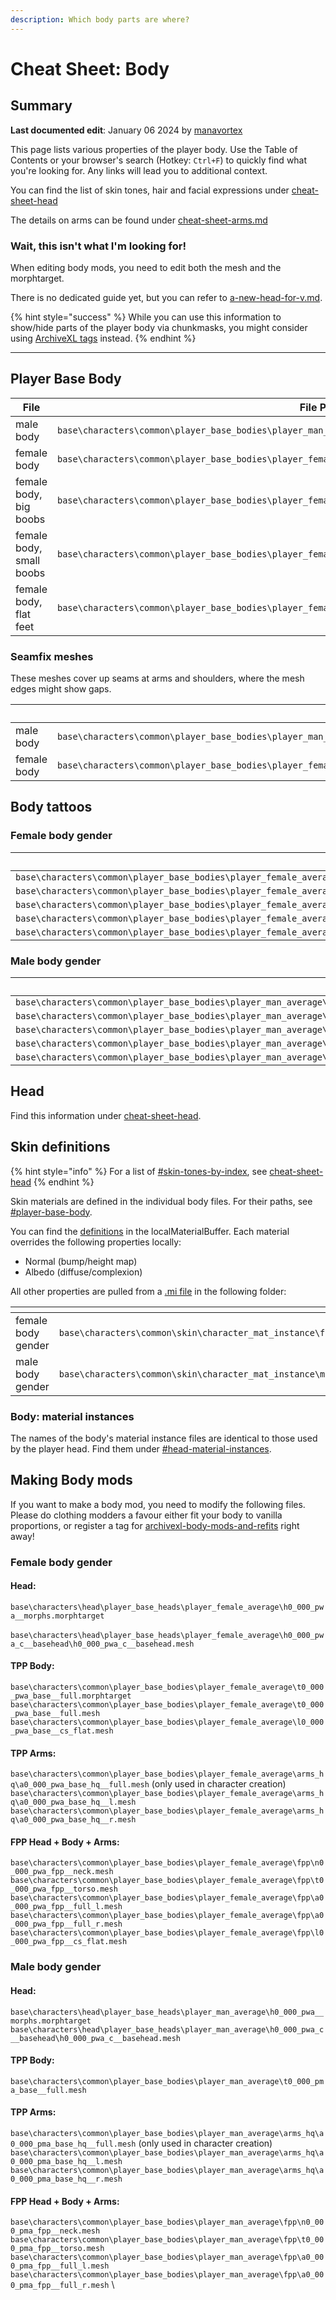 ```yaml
---
description: Which body parts are where?
---
```


# Cheat Sheet: Body

## Summary

**Last documented edit**: January 06 2024 by [manavortex](https://app.gitbook.com/u/NfZBoxGegfUqB33J9HXuCs6PVaC3 "mention")

This page lists various properties of the player body. Use the Table of Contents or your browser's search (Hotkey: `Ctrl+F`) to quickly find what you're looking for.  Any links will lead you to additional context.

You can find the list of skin tones, hair and facial expressions under [cheat-sheet-head](cheat-sheet-head/ "mention")

The details on arms can be found under [cheat-sheet-arms.md](cheat-sheet-arms.md "mention")

### Wait, this isn't what I'm looking for!

When editing body mods, you need to edit both the mesh and the morphtarget.&#x20;

There is no dedicated guide yet, but you can refer to [a-new-head-for-v.md](../../modding-guides/npcs/a-new-head-for-v.md "mention").

{% hint style="success" %}
While you can use this information to show/hide parts of the player body via chunkmasks, you might consider using [ArchiveXL tags](../../modding-guides/items-equipment/influencing-other-items.md#visualtags) instead.
{% endhint %}

***

## Player Base Body

<table data-header-hidden><thead><tr><th width="212">File</th><th width="309">File Path</th><th>Component</th></tr></thead><tbody><tr><td>male body</td><td><code>base\characters\common\player_base_bodies\player_man_average\t0_000_pma_base__full.mesh</code></td><td><code>t0_000_pma_base__full</code></td></tr><tr><td>female body</td><td><code>base\characters\common\player_base_bodies\player_female_average\t0_000_pwa_base__full.mesh</code></td><td><code>t0_000_pwa_base__full</code></td></tr><tr><td>female body, big boobs</td><td><code>base\characters\common\player_base_bodies\player_female_average\t0_000_pwa_base__full_breast_big.mesh</code></td><td><em>applied by morphtarget</em></td></tr><tr><td>female body, small boobs</td><td><code>base\characters\common\player_base_bodies\player_female_average\t0_000_pwa_base__full_breast_small.mesh</code></td><td><em>applied by morphtarget</em></td></tr><tr><td>female body, flat feet</td><td><code>base\characters\common\player_base_bodies\player_female_average\l0_000_pwa_base__cs_flat.mesh</code></td><td><code>l0_000_pwa_base__cs_flat</code></td></tr></tbody></table>

### Seamfix meshes

These meshes cover up seams at arms and shoulders, where the mesh edges might show gaps.

<table data-header-hidden><thead><tr><th width="214"></th><th width="316"></th><th>Component</th></tr></thead><tbody><tr><td>male body</td><td><code>base\characters\common\player_base_bodies\player_man_average\t0_000_pma_base__full_seamfix.mesh</code></td><td><code>t0_000_pma_base__full_seamfix</code></td></tr><tr><td>female body</td><td><code>base\characters\common\player_base_bodies\player_female_average\t0_000_pwa_base__full_seamfix.mesh</code></td><td><code>t0_000_pwa_base__full_seamfix</code></td></tr></tbody></table>

## Body tattoos

### Female body gender

<table><thead><tr><th width="494"></th><th>Component</th></tr></thead><tbody><tr><td><code>base\characters\common\player_base_bodies\player_female_average\tattoos\tx_000_pwa_base__full_tattoo_01.mesh</code></td><td><code>tx_000_pwa_base__full_tattoo_01</code></td></tr><tr><td><code>base\characters\common\player_base_bodies\player_female_average\tattoos\tx_000_pwa_base__full_tattoo_02.mesh</code></td><td><code>tx_000_pwa_base__full_tattoo_02</code></td></tr><tr><td><code>base\characters\common\player_base_bodies\player_female_average\tattoos\tx_000_pwa_base__full_tattoo_03.mesh</code></td><td><code>tx_000_pwa_base__full_tattoo_03</code></td></tr><tr><td><code>base\characters\common\player_base_bodies\player_female_average\tattoos\tx_000_pwa_base__full_tattoo_04.mesh</code></td><td><code>tx_000_pwa_base__full_tattoo_04</code></td></tr><tr><td><code>base\characters\common\player_base_bodies\player_female_average\tattoos\tx_000_pwa_base__full_tattoo_05.mesh</code></td><td><code>tx_000_pwa_base__full_tattoo_05</code></td></tr></tbody></table>

### Male body gender

<table><thead><tr><th width="494"></th><th>Component</th></tr></thead><tbody><tr><td><code>base\characters\common\player_base_bodies\player_man_average\tattoos\tx_000_pma_base__full_tattoo_01.mesh</code></td><td><code>tx_000_pma_base__full_tattoo_01</code></td></tr><tr><td><code>base\characters\common\player_base_bodies\player_man_average\tattoos\tx_000_pma_base__full_tattoo_02.mesh</code></td><td><code>tx_000_pma_base__full_tattoo_02</code></td></tr><tr><td><code>base\characters\common\player_base_bodies\player_man_average\tattoos\tx_000_pma_base__full_tattoo_03.mesh</code></td><td><code>tx_000_pma_base__full_tattoo_03</code></td></tr><tr><td><code>base\characters\common\player_base_bodies\player_man_average\tattoos\tx_000_pma_base__full_tattoo_04.mesh</code></td><td><code>tx_000_pma_base__full_tattoo_04</code></td></tr><tr><td><code>base\characters\common\player_base_bodies\player_man_average\tattoos\tx_000_pma_base__full_tattoo_05.mesh</code></td><td><code>tx_000_pma_base__full_tattoo_05</code></td></tr></tbody></table>

## Head

Find this information under [cheat-sheet-head](cheat-sheet-head/ "mention").

## Skin definitions

{% hint style="info" %}
For a list of [#skin-tones-by-index](cheat-sheet-head/#skin-tones-by-index "mention"), see [cheat-sheet-head](cheat-sheet-head/ "mention")
{% endhint %}

Skin materials are defined in the individual body files. For their paths, see [#player-base-body](cheat-sheet-body.md#player-base-body "mention").

You can find the [definitions](../files-and-what-they-do/3d-objects-.mesh-files/#step-3-material-definition) in the localMaterialBuffer. Each material overrides the following properties locally:

* Normal (bump/height map)
* Albedo (diffuse/complexion)

All other properties are pulled from a [.mi file](../files-and-what-they-do/materials/re-using-materials-.mi.md) in the following folder:

<table><thead><tr><th width="251"></th><th></th></tr></thead><tbody><tr><td>female body gender</td><td><code>base\characters\common\skin\character_mat_instance\female\body\</code></td></tr><tr><td>male body gender</td><td><code>base\characters\common\skin\character_mat_instance\male\body\</code></td></tr></tbody></table>

### Body: material instances

The names of the body's material instance files are identical to those used by the player head. Find them under [#head-material-instances](cheat-sheet-head/#head-material-instances "mention").

## Making Body mods

If you want to make a body mod, you need to modify the following files. \
Please do clothing modders a favour either fit your body to vanilla proportions, or register a tag for [archivexl-body-mods-and-refits](../core-mods-explained/archivexl/archivexl-body-mods-and-refits/ "mention") right away!

### Female body gender

#### **Head:**&#x20;

`base\characters\head\player_base_heads\player_female_average\h0_000_pwa__morphs.morphtarget` \
\
`base\characters\head\player_base_heads\player_female_average\h0_000_pwa_c__basehead\h0_000_pwa_c__basehead.mesh`

#### &#x20;**TPP Body:**&#x20;

`base\characters\common\player_base_bodies\player_female_average\t0_000_pwa_base__full.morphtarget` \
`base\characters\common\player_base_bodies\player_female_average\t0_000_pwa_base__full.mesh` \
`base\characters\common\player_base_bodies\player_female_average\l0_000_pwa_base__cs_flat.mesh`

#### &#x20;**TPP Arms:**&#x20;

`base\characters\common\player_base_bodies\player_female_average\arms_hq\a0_000_pwa_base_hq__full.mesh`  (only used in character creation)\
`base\characters\common\player_base_bodies\player_female_average\arms_hq\a0_000_pwa_base_hq__l.mesh` \
`base\characters\common\player_base_bodies\player_female_average\arms_hq\a0_000_pwa_base_hq__r.mesh`

#### &#x20;**FPP Head + Body + Arms:**&#x20;

`base\characters\common\player_base_bodies\player_female_average\fpp\n0_000_pwa_fpp__neck.mesh` `base\characters\common\player_base_bodies\player_female_average\fpp\t0_000_pwa_fpp__torso.mesh` `base\characters\common\player_base_bodies\player_female_average\fpp\a0_000_pwa_fpp__full_l.mesh` `base\characters\common\player_base_bodies\player_female_average\fpp\a0_000_pwa_fpp__full_r.mesh` `base\characters\common\player_base_bodies\player_female_average\fpp\l0_000_pwa_fpp__cs_flat.mesh`

### Male body gender

#### **Head:**&#x20;

`base\characters\head\player_base_heads\player_man_average\h0_000_pwa__morphs.morphtarget` \
`base\characters\head\player_base_heads\player_man_average\h0_000_pwa_c__basehead\h0_000_pwa_c__basehead.mesh`

#### &#x20;**TPP Body:**&#x20;

`base\characters\common\player_base_bodies\player_man_average\t0_000_pma_base__full.mesh`&#x20;

#### &#x20;**TPP Arms:**&#x20;

`base\characters\common\player_base_bodies\player_man_average\arms_hq\a0_000_pma_base_hq__full.mesh` (only used in character creation)\
`base\characters\common\player_base_bodies\player_man_average\arms_hq\a0_000_pma_base_hq__l.mesh` \
`base\characters\common\player_base_bodies\player_man_average\arms_hq\a0_000_pma_base_hq__r.mesh`

#### &#x20;**FPP Head + Body + Arms:**&#x20;

`base\characters\common\player_base_bodies\player_man_average\fpp\n0_000_pma_fpp__neck.mesh` \
`base\characters\common\player_base_bodies\player_man_average\fpp\t0_000_pma_fpp__torso.mesh` `base\characters\common\player_base_bodies\player_man_average\fpp\a0_000_pma_fpp__full_l.mesh` \
`base\characters\common\player_base_bodies\player_man_average\fpp\a0_000_pma_fpp__full_r.mesh` \


